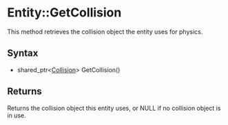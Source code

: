 # Entity::GetCollision #
This method retrieves the collision object the entity uses for physics.

## Syntax ##
- shared_ptr<[Collision](CPP_Collision.md)\> GetCollision()

## Returns ##
Returns the collision object this entity uses, or NULL if no collision object is in use.
